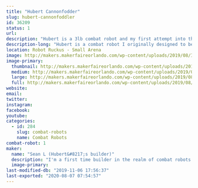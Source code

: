 ```yaml
---
title: "Hubert Cannonfodder"
slug: hubert-cannonfoddler
id: 36209
status: 1
url: 
description: "Hubert is a 3lb combat robot and my first attempt into the sport"
description-long: "Hubert is a combat robot I originally designed to be like \"Tombstone\", unfortunately due to my inexperience I decided to go with a \"Duck\" design and I am quite happy with the first working model. its design is primarialy push bot with a large stationary plow 2.5 inches tall by8 inches wide. The plow has an impact absorbing polyethylene sheet that will hopefully take the brunt of my opponents weapon. The main idea behind this bot is to use its bulky design to disable opponents weapons and use my motors to push them around, slam them to the wall and/or put them in the pit."
location: Robot Ruckus - Small Arena
image: http://makers.makerfaireorlando.com/wp-content/uploads/2019/08/IMG_0587_Fotor_Collage.jpg
image-primary:
  thumbnail: http://makers.makerfaireorlando.com/wp-content/uploads/2019/08/IMG_0587_Fotor_Collage-150x150.jpg
  medium: http://makers.makerfaireorlando.com/wp-content/uploads/2019/08/IMG_0587_Fotor_Collage-300x300.jpg
  large: http://makers.makerfaireorlando.com/wp-content/uploads/2019/08/IMG_0587_Fotor_Collage.jpg
  full: http://makers.makerfaireorlando.com/wp-content/uploads/2019/08/IMG_0587_Fotor_Collage.jpg
website: 
email: 
twitter: 
instagram: 
facebook: 
youtube: 
categories:
  - id: 284
    slug: combat-robots
    name: Combat Robots
combat-robot: 1
maker:
  name: "Sean L (Hubert&#8217;s builder)"
  description: "I'm a first time builder in the realm of combat robots. I have been a huge fan of combat robot for many years and didn't actually believe that i could do it until seeing 3lb bots at MakerFaire in 2018. I am excited for the chance to check (and continue to check) that of my bucket list."
  image-primary: 
last-modified-db: "2019-11-06 17:56:37"
last-exported: "2020-08-07 07:54:57"
---
```

